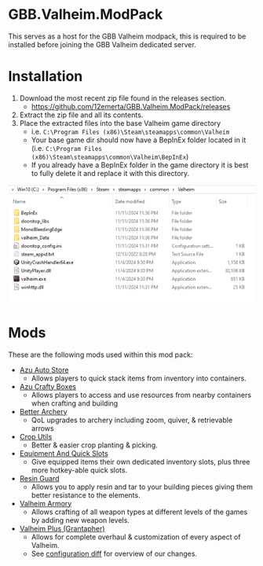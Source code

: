 # GBB.Valheim.ModPack
This serves as a host for the GBB Valheim modpack, this is required to be installed before joining the GBB Valheim dedicated server.

# Installation
1. Download the most recent zip file found in the releases section.
    * https://github.com/12emerta/GBB.Valheim.ModPack/releases
2. Extract the zip file and all its contents.
3. Place the extracted files into the base Valheim game directory
    * i.e. `C:\Program Files (x86)\Steam\steamapps\common\Valheim`
    * Your base game dir should now have a BepInEx folder located in it (i.e. `C:\Program Files (x86)\Steam\steamapps\common\Valheim\BepInEx`)
    * If you already have a BepInEx folder in the game directory it is best to fully delete it and replace it with this directory.

![example_installation](example_installation.png)

# Mods
These are the following mods used within this mod pack:
* [Azu Auto Store](https://thunderstore.io/c/valheim/p/Azumatt/AzuAutoStore/)
    * Allows players to quick stack items from inventory into containers.
* [Azu Crafty Boxes](https://thunderstore.io/c/valheim/p/Azumatt/AzuCraftyBoxes/)
    * Allows players to access and use resources from nearby containers when crafting and building
* [Better Archery](https://thunderstore.io/c/valheim/p/ishid4/BetterArchery/)
    * QoL upgrades to archery including zoom, quiver, & retrievable arrows
* [Crop Utils](https://thunderstore.io/c/valheim/p/NoPetRides/CropUtils/)
    * Better & easier crop planting & picking.
* [Equipment And Quick Slots](https://thunderstore.io/c/valheim/p/RandyKnapp/EquipmentAndQuickSlots/)
    * Give equipped items their own dedicated inventory slots, plus three more hotkey-able quick slots.
* [Resin Guard](https://thunderstore.io/c/valheim/p/Azumatt/ResinGuard/)
    * Allows you to apply resin and tar to your building pieces giving them better resistance to the elements.
* [Valheim Armory](https://thunderstore.io/c/valheim/p/MidnightMods/ValheimArmory/)
    * Allows crafting of all weapon types at different levels of the games by adding new weapon levels.
* [Valheim Plus (Grantapher)](https://thunderstore.io/c/valheim/p/Grantapher/ValheimPlus_Grantapher_Temporary/)
    * Allows for complete overhaul & customization of every aspect of Valheim.
    * See [configuration diff](https://github.com/12emerta/GBB.Valheim.ModPack/commit/ba0871bff6646115880de84dd24cbbcb065d7689) for overview of our changes.